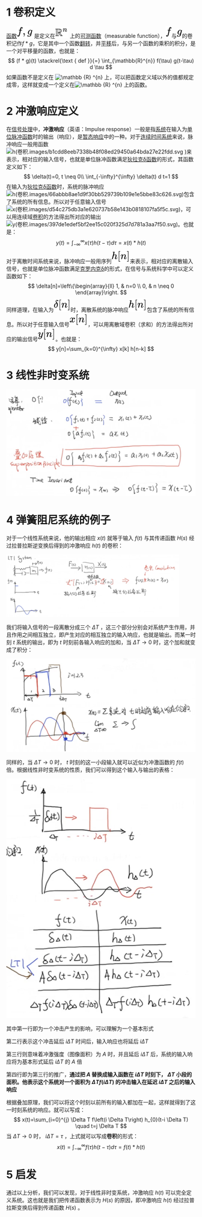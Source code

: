 # 1 卷积定义

[函数](https://zh.wikipedia.org/wiki/函数)![f,g](卷积.images/25b6ab1762925585cd7605809caa8b1b5284177b.svg) 是定义在![\mathbb {R} ^{n}](卷积.images/c510b63578322050121fe966f2e5770bea43308d.svg) 上的[可测函数](https://zh.wikipedia.org/wiki/可测函数)（measurable function），![f](卷积.images/132e57acb643253e7810ee9702d9581f159a1c61.svg)与![g](卷积.images/d3556280e66fe2c0d0140df20935a6f057381d77.svg)的卷积记作$f * g$，它是其中一个函数[翻转](https://zh.wikipedia.org/w/index.php?title=翻转&action=edit&redlink=1)，并[平移](https://zh.wikipedia.org/wiki/平移)后，与另一个函数的乘积的积分，是一个对平移量的函数，也就是：
$$
(f * g)(t) \stackrel{\text { def }}{=} \int_{\mathbb{R}^{n}} f(\tau) g(t-\tau) d \tau
$$
如果函数不是定义在 ![\mathbb {R} ^{n}](https://wikimedia.org/api/rest_v1/media/math/render/svg/c510b63578322050121fe966f2e5770bea43308d) 上，可以把函数定义域以外的值都规定成零，这样就变成一个定义在![\mathbb {R} ^{n}](https://wikimedia.org/api/rest_v1/media/math/render/svg/c510b63578322050121fe966f2e5770bea43308d) 上的函数。



# 2 冲激响应定义

在[信号处理](https://zh.wikipedia.org/wiki/信号处理)中，**冲激响应**（英语：Impulse response）一般是指[系统](https://zh.wikipedia.org/wiki/系统)在输入为[单位脉冲函数](https://zh.wikipedia.org/wiki/单位脉冲函数)时的输出（响应），是[暂态响应](https://zh.wikipedia.org/wiki/暫態響應)中的一种。对于[连续时间系统](https://zh.wikipedia.org/w/index.php?title=连续时间系统&action=edit&redlink=1)来说，脉冲响应一般用函数![h(卷积.images/b1cdd8eeb7338b48f08ed29450a64bda27e22fdd.svg )](https://wikimedia.org/api/rest_v1/media/math/render/svg/b1cdd8eeb7338b48f08ed29450a64bda27e22fdd)来表示，相对应的输入信号，也就是单位脉冲函数满足[狄拉克δ函数](https://zh.wikipedia.org/wiki/狄拉克δ函数)的形式，其函数定义如下：
$$
\delta(t)=0, t \neq 0\\
\int_{-\infty}^{\infty} \delta(t) d t=1 
$$
在输入为[狄拉克δ函数](https://zh.wikipedia.org/wiki/狄拉克δ函数)时，系统的脉冲响应![h(卷积.images/66abbb8ae1d9f30bb529739b109e1e5bbe83c626.svg)](https://wikimedia.org/api/rest_v1/media/math/render/svg/66abbb8ae1d9f30bb529739b109e1e5bbe83c626)包含了系统的所有信息。所以对于任意输入信号![x(卷积.images/d54c275db3a1e620737b58e143b0818107fa5f5c.svg)](https://wikimedia.org/api/rest_v1/media/math/render/svg/d54c275db3a1e620737b58e143b0818107fa5f5c)，可以用连续域[卷积](https://zh.wikipedia.org/wiki/卷积)的方法得出所对应的输出![y(卷积.images/397de1edef5bf2ee15c020f325d7d781a3aa7f50.svg)](https://wikimedia.org/api/rest_v1/media/math/render/svg/397de1edef5bf2ee15c020f325d7d781a3aa7f50)。也就是：
$$
y(t)=\int_{-\infty}^{\infty} x(\tau) h(t-\tau) d \tau=x(t) * h(t)
$$
对于离散时间系统来说，脉冲响应一般用序列![h[n]](卷积.images/89981bbbb05ffd469eeadb828c18359965985e46.svg)来表示，相对应的离散输入信号，也就是单位脉冲函数满足[克罗内克δ](https://zh.wikipedia.org/wiki/克罗内克δ)的形式，在信号与系统科学中可以定义函数如下：
$$
\delta[n]=\left\{\begin{array}{ll}
1, & n=0 \\
0, & n \neq 0
\end{array}\right.
$$
同样道理，在输入为![\delta [n]](卷积.images/f2a6caf535cb44fa3526b2f320330a805edfdfaa.svg)时，离散系统的脉冲响应![h[n]](卷积.images/89981bbbb05ffd469eeadb828c18359965985e46-1587270131899.svg)包含了系统的所有信息。所以对于任意输入信号![x[n]](卷积.images/864cbbefbdcb55af4d9390911de1bf70167c4a3d.svg)，可以用离散域卷积（求和）的方法得出所对应的输出信号![y[n]](卷积.images/305428e6d1fb59cd0163a7a96ace52292a262afa.svg)。也就是：
$$
y[n]=\sum_{k=0}^{\infty} x[k] h[n-k]
$$


#  3 线性非时变系统

![image-20200419122510916](卷积.images/image-20200419122510916.png)



# 4 弹簧阻尼系统的例子

对于一个线性系统来说，他的输出相应 $x(t)$ 就等于输入 $f(t)$ 与其传递函数 $H(s)$ 经过拉普拉斯逆变换后得到的冲激响应 $h(t)$ 的卷积：

<img src="卷积.images/image-20200419122647488.png" alt="image-20200419122647488" style="zoom:45%;" />

我们将输入信号的一段离散分成三个 $\Delta T$ ，这三个部分分别会对系统产生作用，并且作用之间相互独立，即产生对应的相互独立的输入响应，也就是输出。而某一时刻 $t$ 系统的输出，即为 $t$ 时刻前各输入响应的加和，当 $\Delta T \rightarrow 0$ 时，这个加和就变成了积分：

<img src="卷积.images/image-20200419123330368.png" alt="image-20200419123330368" style="zoom:70%;" />

同样的，当 $\Delta T \rightarrow 0$ 时， $t$ 时刻的这一小段输入就可以近似为冲激函数的 $f(t)$ 倍。根据线性非时变系统的性质，我们可以得到这个输入与输出的表格：

![image-20200419125217498](卷积.images/image-20200419125217498.png)

其中第一行即为一个冲击产生的影响，可以理解为一个基本形式

第二行表示这个冲击延后 $i\Delta T$ 时间后，输入响应也将延后 $i\Delta T$ 

第三行则意味着冲激强度（图像面积）为 $A$ 时，并且延后 $i\Delta T$ 后，系统的输入响应将为基本形式延后 $i\Delta T$ 的 $A$ 倍

第四行即为第三行的推广，**通过把 $A$ 替换成输入函数在 $i\Delta T$ 时刻下， $\Delta T$ 小段的面积。他表示这个系统对一个面积为 $\Delta T f(i\Delta T)$ 的冲击输入在延迟 $i\Delta T$ 之后的输入响应**

根据叠加原理，我们可以将这个时刻以前所有的输入都加在一起，这样就得到了这一时刻系统的响应。就可以写成：
$$
 x(t)=\sum_{i=0}^{j} \Delta T f\left(i \Delta  T\right) h_{0}(t-i \Delta T) \quad t=j \Delta T
$$
当 $\Delta T \rightarrow 0$ 时， $i\Delta T = \tau$ ，上式就可以写成**卷积**的形式：
$$
x(t)=\int_{-\infty}^{\infty} f(\tau) h(t-\tau) d \tau=f(t) * h(t)
$$



# 5 启发

通过以上分析，我们可以发现，对于线性非时变系统，冲激响应 $h(t)$ 可以完全定义系统。这也就是我们把传递函数表示为 $H(s)$ 的原因，即冲激响应 $h(t)$ 经过拉普拉斯变换后得到传递函数 $H(s)$ 。